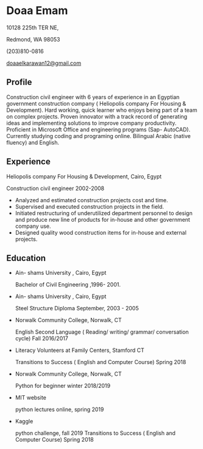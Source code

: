 Doaa Emam
=========

10128  225th  TER NE,

Redmond, WA 98053

(203)810-0816

doaaelkarawan12@gmail.com

## Profile 

Construction  civil engineer with 6 years of  experience in an Egyptian  government construction company ( Heliopolis company For Housing & Development).  Hard working, quick learner who enjoys being part of a team  on  complex projects.  Proven innovator with  a track record of generating ideas and implementing  solutions to improve company productivity.  Proficient in Microsoft Office and engineering programs (Sap- AutoCAD).  Currently studying coding and  programing online.  Bilingual Arabic (native fluency) and English.

## Experience

 Heliopolis company For Housing & Development, Cairo, Egypt

Construction  civil engineer         2002-2008

* Analyzed  and estimated construction  projects cost and time. 
* Supervised  and executed construction  projects  in the field.
* Initiated restructuring  of underutilized department personnel to design and produce new line of products for in-house and other government company use.
* Designed quality  wood construction items for  in-house and external  projects.

## Education

*   Ain- shams University , Cairo, Egypt 

    Bachelor of Civil Engineering ,1996- 2001.

*   Ain- shams University , Cairo, Egypt       
 
    Steel Structure Diploma September,  2003 - 2005

*  Norwalk Community College, Norwalk, CT 

   English Second Language ( Reading/ writing/ grammar/ conversation cycle)    Fall  2016/2017

*  Literacy Volunteers at Family Centers, Stamford  CT
 
   Transitions to Success ( English and Computer Course)  Spring 2018

*  Norwalk Community College, Norwalk, CT 

   Python for beginner winter 2018/2019

*  MIT website 
    
   python lectures online,   spring 2019   

*  Kaggle 
 
   python challenge,    fall 2019
                                                                                            Transitions to Success ( English and Computer Course)  Spring 2018

